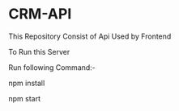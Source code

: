 # CRM-API

This Repository Consist of Api Used by Frontend

To Run this Server

Run following Command:-

npm install

npm start

